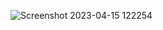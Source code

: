 ![Screenshot 2023-04-15 122254](https://user-images.githubusercontent.com/112943652/232206314-8678e4c6-5050-493c-b5a2-06f631208d61.png)
